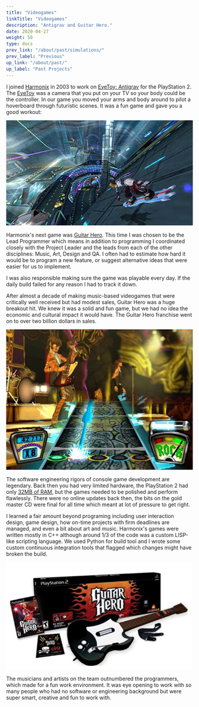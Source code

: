 ```yaml
---
title: "Videogames"
linkTitle: "Videogames"
description: "Antigrav and Guitar Hero."
date: 2020-04-27
weight: 50
type: docs
prev_link: "/about/past/simulations/"
prev_label: "Previous"
up_link: "/about/past/"
up_label: "Past Projects"
---
```


I joined [Harmonix](https://www.harmonixmusic.com/) in 2003 to work on [EyeToy:
Antigrav](https://en.wikipedia.org/wiki/EyeToy:_AntiGrav) for the PlayStation 2.
The [EyeToy](https://en.wikipedia.org/wiki/EyeToy) was a camera that you put on
your TV so your body could be the controller. In our game you moved your arms
and body around to pilot a hoverboard through futuristic scenes. It was a fun
game and gave you a good workout:

![Antigrav](antigrav.jpg)

Harmonix's next game was [Guitar
Hero](https://en.wikipedia.org/wiki/Guitar_Hero). This time I was chosen to be
the Lead Programmer which means in addition to programming I coordinated closely
with the Project Leader and the leads from each of the other disciplines: Music,
Art, Design and QA. I often had to estimate how hard it would be to program a
new feature, or suggest alternative ideas that were easier for us to
implement.

I was also responsible making sure the game was playable every day. If the daily
build failed for any reason I had to track it down.

After almost a decade of making music-based videogames that were critically well
received but had modest sales, Guitar Hero was a huge breakout hit. We knew it
was a solid and fun game, but we had no idea the economic and cultural impact it
would have. The Guitar Hero franchise went on to over two billion dollars in
sales.

![GuitarHero Game](guitar-hero-game.jpg)

The software engineering rigors of console game development are legendary.
Back then you had very limited hardware, the PlayStation 2 had only [32MB
of
RAM](https://en.wikipedia.org/wiki/PlayStation_2_technical_specifications),
but the games needed to be polished and perform flawlessly. There were no
online updates back then, the bits on the gold master CD were final for all
time which meant at lot of pressure to get right.

I learned a fair amount beyond programing including user interaction
design, game design, how on-time projects with firm deadlines are managed,
and even a bit about art and music. Harmonix's games were written mostly in
C++ although around 1/3 of the code was a custom LISP-like scripting
language. We used Python for build tool and I wrote some custom continuous
integration tools that flagged which changes might have broken the build.

![GuitarHero Box](guitar-hero-box.jpg)

The musicians and artists on the team outnumbered the programmers, which
made for a fun work environment. It was eye opening to work with so many
people who had no software or engineering background but were super smart,
creative and fun to work with.
